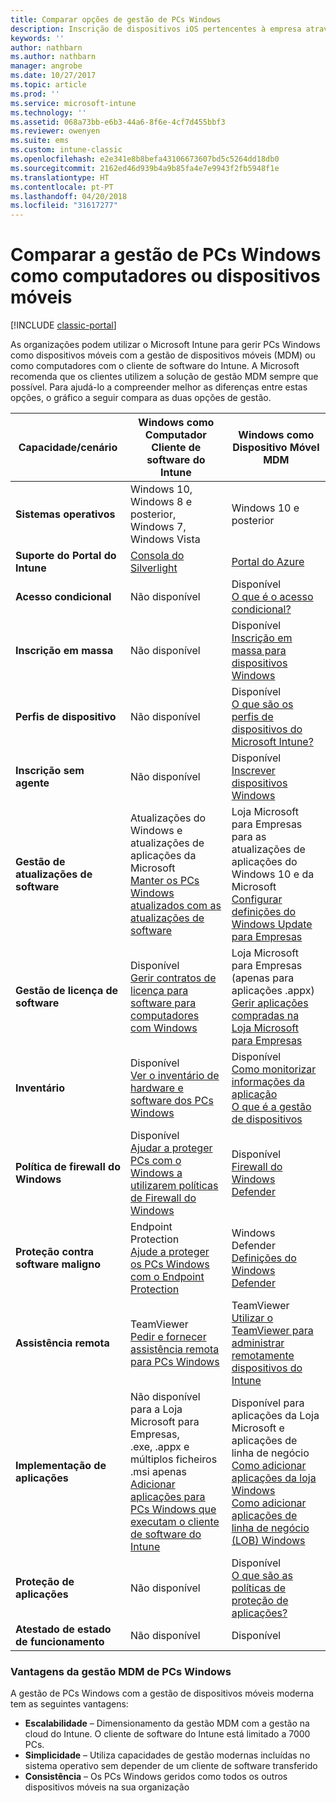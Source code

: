 ```yaml
---
title: Comparar opções de gestão de PCs Windows
description: Inscrição de dispositivos iOS pertencentes à empresa através do Programa de Inscrição de Dispositivos (DEP) da Apple ou do Apple Configurator
keywords: ''
author: nathbarn
ms.author: nathbarn
manager: angrobe
ms.date: 10/27/2017
ms.topic: article
ms.prod: ''
ms.service: microsoft-intune
ms.technology: ''
ms.assetid: 068a73bb-e6b3-44a6-8f6e-4cf7d455bbf3
ms.reviewer: owenyen
ms.suite: ems
ms.custom: intune-classic
ms.openlocfilehash: e2e341e8b8befa43106673607bd5c5264dd18db0
ms.sourcegitcommit: 2162ed46d939b4a9b85fa4e7e9943f2fb5948f1e
ms.translationtype: HT
ms.contentlocale: pt-PT
ms.lasthandoff: 04/20/2018
ms.locfileid: "31617277"
---
```

# <a name="compare-managing-windows-pcs-as-computers-or-mobile-devices"></a>Comparar a gestão de PCs Windows como computadores ou dispositivos móveis

[!INCLUDE [classic-portal](../includes/classic-portal.md)]

As organizações podem utilizar o Microsoft Intune para gerir PCs Windows como dispositivos móveis com a gestão de dispositivos móveis (MDM) ou como computadores com o cliente de software do Intune.  A Microsoft recomenda que os clientes utilizem a solução de gestão MDM sempre que possível. Para ajudá-lo a compreender melhor as diferenças entre estas opções, o gráfico a seguir compara as duas opções de gestão.

|**Capacidade/cenário** |**Windows como Computador**<br>Cliente de software do Intune | **Windows como Dispositivo Móvel**<br>MDM |
|--------------|-------------------------------|-------------------------------|
|**Sistemas operativos** |Windows 10, Windows 8 e posterior, Windows 7, Windows Vista | Windows 10 e posterior |
|**Suporte do Portal do Intune** |[Consola do Silverlight](https://manage.microsoft.com)|[Portal do Azure](https://portal.azure.com) |
|**Acesso condicional**|Não disponível|Disponível <br>[O que é o acesso condicional?](https://docs.microsoft.com/intune-azure/conditional-access/what-is-conditional-access)|
|**Inscrição em massa**|Não disponível|Disponível <br>[Inscrição em massa para dispositivos Windows](https://docs.microsoft.com/intune-azure/enroll-devices/bulk-enroll-windows)|
|**Perfis de dispositivo**|Não disponível|Disponível <br>[O que são os perfis de dispositivos do Microsoft Intune?](https://docs.microsoft.com/intune-azure/configure-devices/what-are-device-profiles)|
|**Inscrição sem agente**|Não disponível |Disponível<br>[Inscrever dispositivos Windows](https://docs.microsoft.com/intune-azure/enroll-devices/enroll-windows-devices)|
|**Gestão de atualizações de software**| Atualizações do Windows e atualizações de aplicações da Microsoft<br>[Manter os PCs Windows atualizados com as atualizações de software](https://docs.microsoft.com/intune/deploy-use/keep-windows-pcs-up-to-date-with-software-updates-in-microsoft-intune)|Loja Microsoft para Empresas para as atualizações de aplicações do Windows 10 e da Microsoft<br> [Configurar definições do Windows Update para Empresas](https://docs.microsoft.com/intune-azure/configure-devices/how-to-configure-windows-update-for-business) |
|**Gestão de licença de software**|Disponível <br>[Gerir contratos de licença para software para computadores com Windows](https://docs.microsoft.com/intune/deploy-use/manage-license-agreements-for-windows-pc-software-in-microsoft-intune)|Loja Microsoft para Empresas (apenas para aplicações .appx)<br>[Gerir aplicações compradas na Loja Microsoft para Empresas](https://docs.microsoft.com/intune-azure/manage-apps/wsfb-apps)|
|**Inventário**|Disponível <br>[Ver o inventário de hardware e software dos PCs Windows](https://docs.microsoft.com/intune/deploy-use/view-hardware-and-software-inventory-for-windows-pcs-in-microsoft-intune)|Disponível <br>[Como monitorizar informações da aplicação](https://docs.microsoft.com/intune/apps-monitor)<br>[O que é a gestão de dispositivos](https://docs.microsoft.com/intune/device-management)|
|**Política de firewall do Windows**|Disponível <br>[Ajudar a proteger PCs com o Windows a utilizarem políticas de Firewall do Windows](https://docs.microsoft.com/intune/deploy-use/help-protect-windows-pcs-using-windows-firewall-policies-in-microsoft-intune) |Disponível <br>[Firewall do Windows Defender](https://docs.microsoft.com/en-us/intune/endpoint-protection-windows-10#windows-defender-firewall)|
|**Proteção contra software maligno**|Endpoint Protection<br>[Ajude a proteger os PCs Windows com o Endpoint Protection](https://docs.microsoft.com/intune/deploy-use/help-secure-windows-pcs-with-endpoint-protection-for-microsoft-intune)|Windows Defender<br>[Definições do Windows Defender](https://docs.microsoft.com/intune-azure/configure-devices/custom-for-windows-10#windows-defender-settings)|
|**Assistência remota** |TeamViewer<br>[Pedir e fornecer assistência remota para PCs Windows](https://docs.microsoft.com/intune/deploy-use/request-and-provide-remote-assistance-for-windows-pcs-in-microsoft-intune)|TeamViewer<br> [Utilizar o TeamViewer para administrar remotamente dispositivos do Intune](https://docs.microsoft.com/en-us/intune/device-profile-android-teamviewer) |
|**Implementação de aplicações** | Não disponível para a Loja Microsoft para Empresas,<br>.exe, .appx e múltiplos ficheiros .msi apenas<br>[Adicionar aplicações para PCs Windows que executam o cliente de software do Intune](https://docs.microsoft.com/intune/deploy-use/add-apps-for-windows-pcs-in-microsoft-intune)|Disponível para aplicações da Loja Microsoft e aplicações de linha de negócio<br>[Como adicionar aplicações da loja Windows](https://docs.microsoft.com/intune/store-apps-windows)<br>[Como adicionar aplicações de linha de negócio (LOB) Windows](https://docs.microsoft.com/intune/lob-apps-windows)|
|**Proteção de aplicações**|Não disponível|Disponível <br>[O que são as políticas de proteção de aplicações?](https://docs.microsoft.com/intune-azure/manage-apps/what-is-app-protection-policy)|
|**Atestado de estado de funcionamento**|Não disponível|Disponível|


### <a name="advantages-of-mdm-windows-pc-management"></a>Vantagens da gestão MDM de PCs Windows
A gestão de PCs Windows com a gestão de dispositivos móveis moderna tem as seguintes vantagens:
- **Escalabilidade** – Dimensionamento da gestão MDM com a gestão na cloud do Intune. O cliente de software do Intune está limitado a 7000 PCs.
- **Simplicidade** – Utiliza capacidades de gestão modernas incluídas no sistema operativo sem depender de um cliente de software transferido
- **Consistência** – Os PCs Windows geridos como todos os outros dispositivos móveis na sua organização
<!-- - **Cloud optimization** - -->
